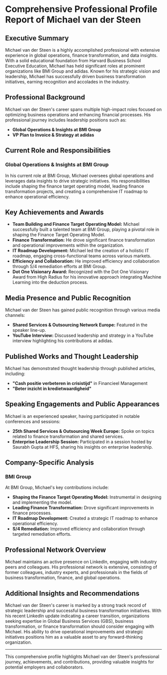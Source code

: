 # Comprehensive Professional Profile Report of Michael van der Steen

## Executive Summary
Michael van der Steen is a highly accomplished professional with extensive experience in global operations, finance transformation, and data insights. With a solid educational foundation from Harvard Business School Executive Education, Michael has held significant roles at prominent organizations like BMI Group and adidas. Known for his strategic vision and leadership, Michael has successfully driven business transformation initiatives, earning recognition and accolades in the industry.

## Professional Background
Michael van der Steen's career spans multiple high-impact roles focused on optimizing business operations and enhancing financial processes. His professional journey includes leadership positions such as:
- **Global Operations & Insights at BMI Group**
- **VP Plan to Invoice & Strategy at adidas**

## Current Role and Responsibilities
### Global Operations & Insights at BMI Group
In his current role at BMI Group, Michael oversees global operations and leverages data insights to drive strategic initiatives. His responsibilities include shaping the finance target operating model, leading finance transformation projects, and creating a comprehensive IT roadmap to enhance operational efficiency.

## Key Achievements and Awards
- **Team Building and Finance Target Operating Model:** Michael successfully built a talented team at BMI Group, playing a pivotal role in shaping the Finance Target Operating Model.
- **Finance Transformation:** He drove significant finance transformation and operational improvements within the organization.
- **IT Roadmap Development:** Michael led the creation of a holistic IT roadmap, engaging cross-functional teams across various markets.
- **Efficiency and Collaboration:** He improved efficiency and collaboration through S/4 remediation efforts at BMI Group.
- **Dot One Visionary Award:** Recognized with the Dot One Visionary Award from High Radius for his innovative approach integrating Machine Learning into the deduction process.

## Media Presence and Public Recognition
Michael van der Steen has gained public recognition through various media channels:
- **Shared Services & Outsourcing Network Europe:** Featured in the speaker line-up.
- **YouTube Interview:** Discussed leadership and strategy in a YouTube interview highlighting his contributions at adidas.

## Published Works and Thought Leadership
Michael has demonstrated thought leadership through published articles, including:
- **"Cash positie verbeteren in crisistijd"** in Financieel Management
- **"Beter inzicht in kredietwaardigheid"**

## Speaking Engagements and Public Appearances
Michael is an experienced speaker, having participated in notable conferences and sessions:
- **25th Shared Services & Outsourcing Week Europe:** Spoke on topics related to finance transformation and shared services.
- **Enterprise Leadership Session:** Participated in a session hosted by Saurabh Gupta at HFS, sharing his insights on enterprise leadership.

## Company-Specific Analysis
### BMI Group
At BMI Group, Michael's key contributions include:
- **Shaping the Finance Target Operating Model:** Instrumental in designing and implementing the model.
- **Leading Finance Transformation:** Drove significant improvements in finance processes.
- **IT Roadmap Development:** Created a strategic IT roadmap to enhance operational efficiency.
- **S/4 Remediation:** Improved efficiency and collaboration through targeted remediation efforts.

## Professional Network Overview
Michael maintains an active presence on LinkedIn, engaging with industry peers and colleagues. His professional network is extensive, consisting of former colleagues, industry experts, and professionals in the fields of business transformation, finance, and global operations.

## Additional Insights and Recommendations
Michael van der Steen's career is marked by a strong track record of strategic leadership and successful business transformation initiatives. With his recent LinkedIn update indicating a career transition, organizations seeking expertise in Global Business Services (GBS), business transformation, or finance transformation should consider engaging with Michael. His ability to drive operational improvements and strategic initiatives positions him as a valuable asset to any forward-thinking organization.

---

This comprehensive profile highlights Michael van der Steen's professional journey, achievements, and contributions, providing valuable insights for potential employers and collaborators.